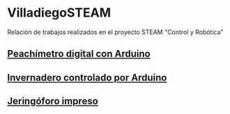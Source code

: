 # VilladiegoSTEAM
Relación de trabajos realizados en el proyecto STEAM "Control y Robótica"

## [Peachímetro digital con Arduino](peachimetro/peachimetro.md)

## [Invernadero controlado por Arduino](invernadero/invernadero.md)

## [Jeringóforo impreso](jeringoforo/jeringoforo.md)

